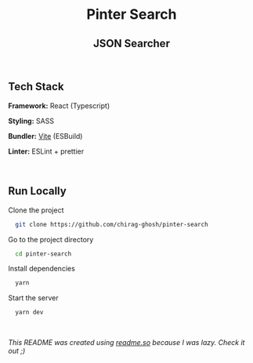 # <div align="center">Pinter Search</div>

## <div align="center">JSON Searcher</div>

<br/>

## Tech Stack

**Framework:** React (Typescript)

**Styling:** SASS

**Bundler:** [Vite](https://vitejs.dev/) (ESBuild)

**Linter:** ESLint + prettier

<br/>

## Run Locally

Clone the project

```bash
  git clone https://github.com/chirag-ghosh/pinter-search
```

Go to the project directory

```bash
  cd pinter-search
```

Install dependencies

```bash
  yarn
```

Start the server

```bash
  yarn dev
```

<br/>

<i>This README was created using [readme.so](https://readme.so/) because I was lazy. Check it out ;)</i>
